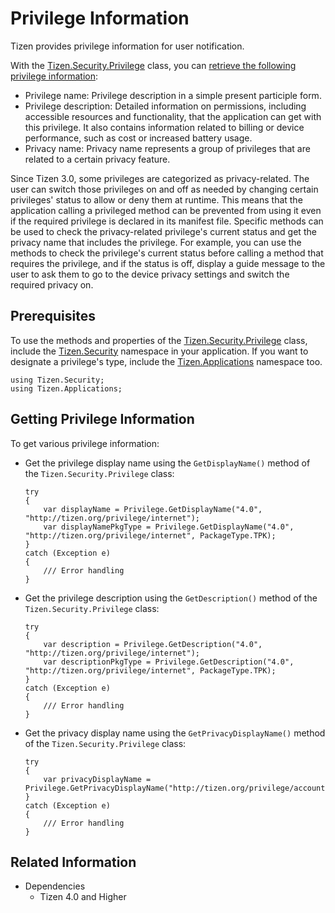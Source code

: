 # Privilege Information


Tizen provides privilege information for user notification.

With the [Tizen.Security.Privilege](https://samsung.github.io/TizenFX/latest/api/Tizen.Security.Privilege.html) class, you can [retrieve the following privilege information](#get):

-   Privilege name: Privilege description in a simple present participle form.
-   Privilege description: Detailed information on permissions, including accessible resources and functionality, that the application can get with this privilege. It also contains information related to billing or device performance, such as cost or increased battery usage.
-   Privacy name: Privacy name represents a group of privileges that are related to a certain privacy feature.

Since Tizen 3.0, some privileges are categorized as privacy-related. The user can switch those privileges on and off as needed by changing certain privileges' status to allow or deny them at runtime. This means that the application calling a privileged method can be prevented from using it even if the required privilege is declared in its manifest file. Specific methods can be used to check the privacy-related privilege's current status and get the privacy name that includes the privilege. For example, you can use the methods to check the privilege's current status before calling a method that requires the privilege, and if the status is off, display a guide message to the user to ask them to go to the device privacy settings and switch the required privacy on.

## Prerequisites


To use the methods and properties of the [Tizen.Security.Privilege](https://samsung.github.io/TizenFX/latest/api/Tizen.Security.Privilege.html) class, include the [Tizen.Security](https://samsung.github.io/TizenFX/latest/api/Tizen.Security.html) namespace in your application. If you want to designate a privilege's type, include the [Tizen.Applications](https://samsung.github.io/TizenFX/latest/api/Tizen.Applications.html) namespace too.

```
using Tizen.Security;
using Tizen.Applications;
```
<a name="get"></a>
## Getting Privilege Information

To get various privilege information:

-   Get the privilege display name using the `GetDisplayName()` method of the `Tizen.Security.Privilege` class:

    ```
    try
    {
        var displayName = Privilege.GetDisplayName("4.0", "http://tizen.org/privilege/internet");
        var displayNamePkgType = Privilege.GetDisplayName("4.0", "http://tizen.org/privilege/internet", PackageType.TPK);
    }
    catch (Exception e)
    {
        /// Error handling
    }
    ```

-   Get the privilege description using the `GetDescription()` method of the `Tizen.Security.Privilege` class:

    ```
    try
    {
        var description = Privilege.GetDescription("4.0", "http://tizen.org/privilege/internet");
        var descriptionPkgType = Privilege.GetDescription("4.0", "http://tizen.org/privilege/internet", PackageType.TPK);
    }
    catch (Exception e)
    {
        /// Error handling
    }
    ```

-   Get the privacy display name using the `GetPrivacyDisplayName()` method of the `Tizen.Security.Privilege` class:

    ```
    try
    {
        var privacyDisplayName = Privilege.GetPrivacyDisplayName("http://tizen.org/privilege/account.read");
    }
    catch (Exception e)
    {
        /// Error handling
    }
    ```


## Related Information
* Dependencies
  -   Tizen 4.0 and Higher
